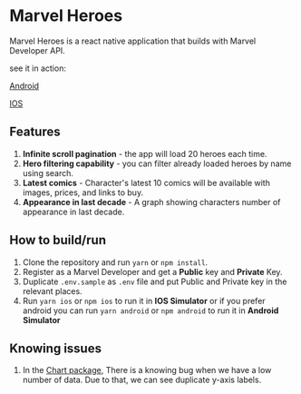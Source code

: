 # Marvel Heroes

Marvel Heroes is a react native application that builds with Marvel Developer API.

see it in action:

[Android](https://gfycat.com/faithfuladeptafricanwilddog)

[IOS](https://gfycat.com/contentbriskfirebelliedtoad)

## Features

1. **Infinite scroll pagination** - the app will load 20 heroes each time.
2. **Hero filtering capability** - you can filter already loaded heroes by name using search.
3. **Latest comics** - Character's latest 10 comics will be available with images, prices, and links to buy.
4. **Appearance in last decade** - A graph showing characters number of appearance in last decade.

## How to build/run

1. Clone the repository and run `yarn` or `npm install`.
2. Register as a Marvel Developer and get a **Public** key and **Private** Key.
3. Duplicate `.env.sample` as `.env` file and put Public and Private key in the relevant places.
4. Run `yarn ios` or `npm ios` to run it in **IOS Simulator** or if you prefer android you can run `yarn android` or `npm android` to run it in **Android Simulator**

## Knowing issues

1. In the [Chart package](https://github.com/indiespirit/react-native-chart-kit), There is a knowing bug when we have a low number of data. Due to that, we can see duplicate y-axis labels.
